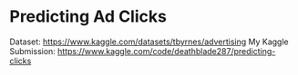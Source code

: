# Predicting Ad Clicks

Dataset: https://www.kaggle.com/datasets/tbyrnes/advertising
My Kaggle Submission: https://www.kaggle.com/code/deathblade287/predicting-clicks
